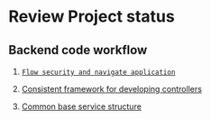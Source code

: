 # Review Project status

## Backend code workflow

1. [`Flow security and navigate application`](./flow_security_navigate_app.md)

2. [Consistent framework for developing controllers](controller.md)

3. [Common base service structure](service.md)
